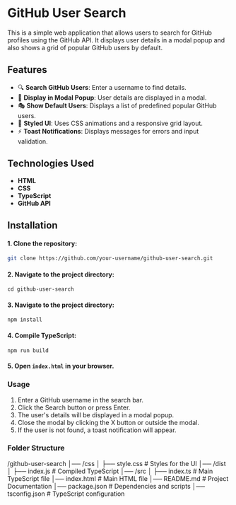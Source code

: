 # GitHub User Search

This is a simple web application that allows users to search for GitHub profiles using the GitHub API. It displays user details in a modal popup and also shows a grid of popular GitHub users by default.

## Features

- 🔍 **Search GitHub Users**: Enter a username to find details.
- 📜 **Display in Modal Popup**: User details are displayed in a modal.
- 🎭 **Show Default Users**: Displays a list of predefined popular GitHub users.
- 🚀 **Styled UI**: Uses CSS animations and a responsive grid layout.
- ⚡ **Toast Notifications**: Displays messages for errors and input validation.

## Technologies Used

- **HTML**
- **CSS**
- **TypeScript**
- **GitHub API**

## Installation

#### 1. Clone the repository:
   ```bash
   git clone https://github.com/your-username/github-user-search.git
   ```
#### 2. Navigate to the project directory:
    
    cd github-user-search
    

#### 3. Navigate to the project directory:
  
    npm install

#### 4. Compile TypeScript:
  
    npm run build
  
#### 5. Open ```index.html``` in your browser.

### Usage
1. Enter a GitHub username in the search bar.
2. Click the Search button or press Enter.
3. The user's details will be displayed in a modal popup.
4. Close the modal by clicking the X button or outside the modal.
5. If the user is not found, a toast notification will appear.

### Folder Structure

/github-user-search
│── /css
│   ├── style.css  # Styles for the UI
│── /dist
│   ├── index.js  # Compiled TypeScript
│── /src
│   ├── index.ts  # Main TypeScript file
│── index.html  # Main HTML file
│── README.md  # Project Documentation
│── package.json  # Dependencies and scripts
│── tsconfig.json  # TypeScript configuration



